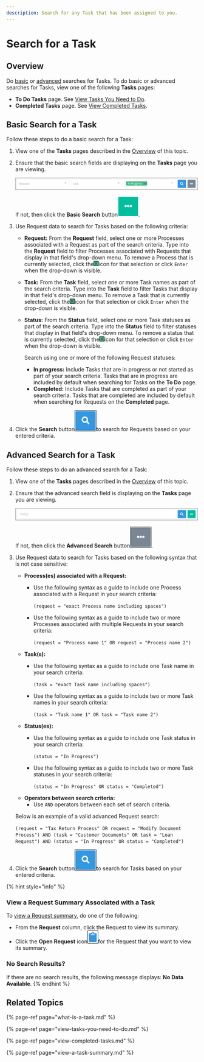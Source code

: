 ```yaml
---
description: Search for any Task that has been assigned to you.
---
```


# Search for a Task

## Overview

Do [basic](../requests/search-for-a-request.md#basic-search-for-a-request) or [advanced](../requests/search-for-a-request.md#advanced-search-for-a-request) searches for Tasks. To do basic or advanced searches for Tasks, view one of the following **Tasks** pages:

* **To Do Tasks** page. See [View Tasks You Need to Do](view-tasks-you-need-to-do.md#view-your-assigned-tasks).
* **Completed Tasks** page. See [View Completed Tasks](view-completed-tasks.md#view-completed-tasks).

## Basic Search for a Task

Follow these steps to do a basic search for a Task:

1. View one of the **Tasks** pages described in the [Overview](../requests/search-for-a-request.md#overview) of this topic.
2. Ensure that the basic search fields are displaying on the **Tasks** page you are viewing.  

   ![](../../.gitbook/assets/basic-task-search-tasks.png)

   If not, then click the **Basic Search** button![](../../.gitbook/assets/basic-search-button.gif).

3. Use Request data to search for Tasks based on the following criteria:
   * **Request:** From the **Request** field, select one or more Processes associated with a Request as part of the search criteria. Type into the **Request** field to filter Processes associated with Requests that display in that field's drop-down menu. To remove a Process that is currently selected, click the![](../../.gitbook/assets/remove-group-user-admin.png)icon for that selection or click `Enter` when the drop-down is visible.
   * **Task:** From the **Task** field, select one or more Task names as part of the search criteria. Type into the **Task** field to filter Tasks that display in that field's drop-down menu. To remove a Task that is currently selected, click the![](../../.gitbook/assets/remove-group-user-admin.png)icon for that selection or click `Enter` when the drop-down is visible.
   * **Status:** From the **Status** field, select one or more Task statuses as part of the search criteria. Type into the **Status** field to filter statuses that display in that field's drop-down menu. To remove a status that is currently selected, click the![](../../.gitbook/assets/remove-group-user-admin.png)icon for that selection or click `Enter` when the drop-down is visible.

     Search using one or more of the following Request statuses:

     * **In progress:** Include Tasks that are in progress or not started as part of your search criteria. Tasks that are in progress are included by default when searching for Tasks on the **To Do** page.
     * **Completed:** Include Tasks that are completed as part of your search criteria. Tasks that are completed are included by default when searching for Requests on the **Completed** page.
4. Click the **Search** button![](../../.gitbook/assets/request-task-search-button.png)to search for Requests based on your entered criteria.

## Advanced Search for a Task

Follow these steps to do an advanced search for a Task:

1. View one of the **Tasks** pages described in the [Overview](search-for-a-task.md#overview) of this topic.
2. Ensure that the advanced search field is displaying on the **Tasks** page you are viewing.  

   ![](../../.gitbook/assets/advanced-task-search-tasks.png)

   If not, then click the **Advanced Search** button![](../../.gitbook/assets/advanced-search-button.png).

3. Use Request data to search for Tasks based on the following syntax that is not case sensitive:

   * **Process\(es\) associated with a Request:**
     * Use the following syntax as a guide to include one Process associated with a Request in your search criteria:

       `(request = "exact Process name including spaces")`

     * Use the following syntax as a guide to include two or more Processes associated with multiple Requests in your search criteria:

       `(request = "Process name 1" OR request = "Process name 2")`
   * **Task\(s\):**
     * Use the following syntax as a guide to include one Task name in your search criteria:

       `(task = "exact Task name including spaces")`

     * Use the following syntax as a guide to include two or more Task names in your search criteria:

       `(task = "Task name 1" OR task = "Task name 2")`
   * **Status\(es\):**
     * Use the following syntax as a guide to include one Task status in your search criteria:

       `(status = "In Progress")`

     * Use the following syntax as a guide to include two or more Task statuses in your search criteria:

       `(status = "In Progress" OR status = "Completed")`
   * **Operators between search criteria:**
     * Use `AND` operators between each set of search criteria.

   Below is an example of a valid advanced Request search:

   `(request = "Tax Return Process" OR request = "Modify Document Process") AND (task = "Customer Documents" OR task = "Loan Request") AND (status = "In Progress" OR status = "Completed")`

4. Click the **Search** button![](../../.gitbook/assets/request-task-search-button.png)to search for Tasks based on your entered criteria.

{% hint style="info" %}
### View a Request Summary Associated with a Task <a id="view-information-about-a-request"></a>

To [view a Request summary](../requests/request-details/), do one of the following:

* From the **Request** column, click the Request to view its summary.
* Click the **Open Request** icon![](../../.gitbook/assets/open-request-icon-assigned-tasks.png)for the Request that you want to view its summary.

### No Search Results?

If there are no search results, the following message displays: **No Data Available**.
{% endhint %}

## Related Topics

{% page-ref page="what-is-a-task.md" %}

{% page-ref page="view-tasks-you-need-to-do.md" %}

{% page-ref page="view-completed-tasks.md" %}

{% page-ref page="view-a-task-summary.md" %}

